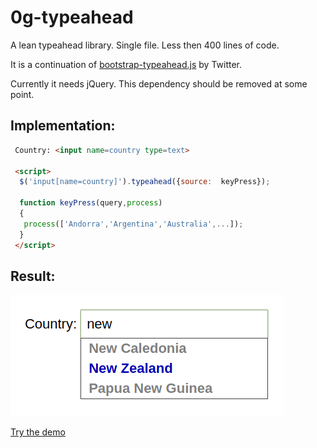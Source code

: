 # 0g-typeahead
A lean typeahead library. Single file. Less then 400 lines of code.

It is a continuation of <a href="https://github.com/twbs/bootstrap/commits/501aabf5723584eb0d1fba9569226f1b726a51b3/js/bootstrap-typeahead.js">bootstrap-typeahead.js</a> by Twitter.

Currently it needs jQuery. This dependency should be removed at some point.

## Implementation:

```html
 Country: <input name=country type=text>

 <script>
  $('input[name=country]').typeahead({source:  keyPress});

  function keyPress(query,process)
  {
   process(['Andorra','Argentina','Australia',...]);
  } 
 </script>
```

## Result:

<img src="demo-screenshot.png">

[Try the demo](https://no-gravity.github.io/0g-typeahead/demo.html)
